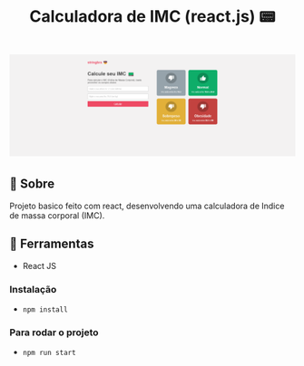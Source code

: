 <h1 align=" center"> 
    Calculadora de IMC (react.js) 📟
</h1>

<h1>
    <img src="./public/imc-react.png">
</h1>

<h2>🚨 Sobre </h2>

Projeto basico feito com react, desenvolvendo uma calculadora de  Indice de massa corporal (IMC).

<h2>🔨 Ferramentas </h2>

- React JS

### Instalação
- `npm install`

### Para rodar o projeto
- `npm run start`